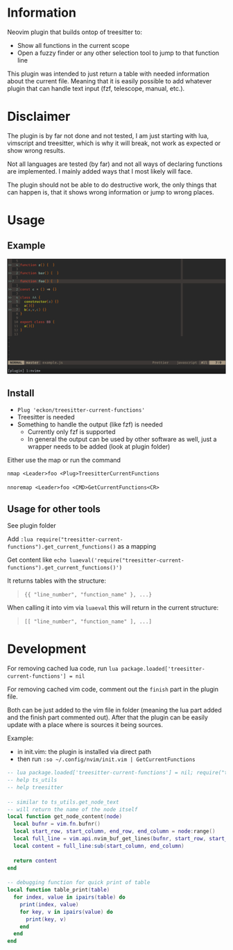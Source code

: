 # Information

Neovim plugin that builds ontop of treesitter to:
* Show all functions in the current scope
* Open a fuzzy finder or any other selection tool to jump to that function line

This plugin was intended to just return a table with needed information about the current file.
Meaning that it is easily possible to add whatever plugin that can handle text input (fzf, telescope, manual, etc.).


# Disclaimer

The plugin is by far not done and not tested, I am just starting with lua, vimscript and treesitter, which is why it will break,
not work as expected or show wrong results.

Not all languages are tested (by far) and not all ways of declaring functions are implemented.
I mainly added ways that I most likely will face.

The plugin should not be able to do destructive work, the only things that can happen is, that it shows wrong information or jump to wrong places.


# Usage

## Example

![Example Usage of treesitter-current-functions](./treesitter-current-functions-example.gif)


## Install

* `Plug 'eckon/treesitter-current-functions'`
* Treesitter is needed
* Something to handle the output (like fzf) is needed
  * Currently only fzf is supported
  * In general the output can be used by other software as well, just a wrapper needs to be added (look at plugin folder)

Either use the map or run the command
```vim
nmap <Leader>foo <Plug>TreesitterCurrentFunctions

nnoremap <Leader>foo <CMD>GetCurrentFunctions<CR>
```


## Usage for other tools

See plugin folder

Add `:lua require("treesitter-current-functions").get_current_functions()` as a mapping

Get content like `echo luaeval('require("treesitter-current-functions").get_current_functions()')`

It returns tables with the structure:
> `{{ "line_number", "function_name" }, ...}`

When calling it into vim via `luaeval` this will return in the current structure:
> `[[ "line_number", "function_name" ], ...]`


# Development

For removing cached lua code, run `lua package.loaded['treesitter-current-functions'] = nil`

For removing cached vim code, comment out the `finish` part in the plugin file.

Both can be just added to the vim file in folder (meaning the lua part added and the finish part commented out).
After that the plugin can be easily update with a place where is sources it being sources.

Example:
* in init.vim: the plugin is installed via direct path
* then run `:so ~/.config/nvim/init.vim | GetCurrentFunctions`

```lua
-- lua package.loaded['treesitter-current-functions'] = nil; require("treesitter-current-functions").get_current_functions()
-- help ts_utils
-- help treesitter

-- similar to ts_utils.get_node_text
-- will return the name of the node itself
local function get_node_content(node)
  local bufnr = vim.fn.bufnr()
  local start_row, start_column, end_row, end_column = node:range()
  local full_line = vim.api.nvim_buf_get_lines(bufnr, start_row, start_row + 1, false)[1]
  local content = full_line:sub(start_column, end_column)

  return content
end

-- debugging function for quick print of table
local function table_print(table)
  for index, value in ipairs(table) do
    print(index, value)
    for key, v in ipairs(value) do
      print(key, v)
    end
  end
end
```
